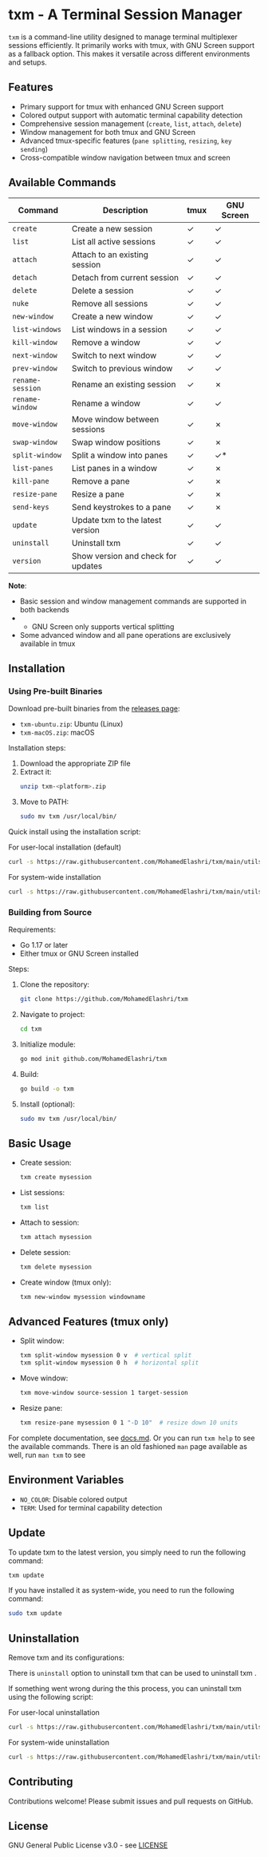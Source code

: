 # txm - A Terminal Session Manager

`txm` is a command-line utility designed to manage terminal multiplexer sessions efficiently. It primarily works with tmux, with GNU Screen support as a fallback option. This makes it versatile across different environments and setups.

## Features

- Primary support for tmux with enhanced GNU Screen support
- Colored output support with automatic terminal capability detection
- Comprehensive session management (`create`, `list`, `attach`, `delete`)
- Window management for both tmux and GNU Screen
- Advanced tmux-specific features (`pane splitting`, `resizing`, `key sending`)
- Cross-compatible window navigation between tmux and screen


## Available Commands

| Command | Description | tmux | GNU Screen |
|---------|-------------|------|------------|
| `create` | Create a new session | ✓ | ✓ |
| `list` | List all active sessions | ✓ | ✓ |
| `attach` | Attach to an existing session | ✓ | ✓ |
| `detach` | Detach from current session | ✓ | ✓ |
| `delete` | Delete a session | ✓ | ✓ |
| `nuke` | Remove all sessions | ✓ | ✓ |
| `new-window` | Create a new window | ✓ | ✓ |
| `list-windows` | List windows in a session | ✓ | ✓ |
| `kill-window` | Remove a window | ✓ | ✓ |
| `next-window` | Switch to next window | ✓ | ✓ |
| `prev-window` | Switch to previous window | ✓ | ✓ |
| `rename-session` | Rename an existing session | ✓ | ✗ |
| `rename-window` | Rename a window | ✓ | ✓ |
| `move-window` | Move window between sessions | ✓ | ✗ |
| `swap-window` | Swap window positions | ✓ | ✗ |
| `split-window` | Split a window into panes | ✓ | ✓* |
| `list-panes` | List panes in a window | ✓ | ✗ |
| `kill-pane` | Remove a pane | ✓ | ✗ |
| `resize-pane` | Resize a pane | ✓ | ✗ |
| `send-keys` | Send keystrokes to a pane | ✓ | ✗ |
| `update` | Update txm to the latest version | ✓ | ✓ |
| `uninstall` | Uninstall txm | ✓ | ✓ |
| `version` | Show version and check for updates | ✓ | ✓ |

**Note**: 
- Basic session and window management commands are supported in both backends
- * GNU Screen only supports vertical splitting
- Some advanced window and all pane operations are exclusively available in tmux

## Installation

### Using Pre-built Binaries

Download pre-built binaries from the [releases page](https://github.com/MohamedElashri/txm/releases):

- `txm-ubuntu.zip`: Ubuntu (Linux)
- `txm-macOS.zip`: macOS

Installation steps:

1. Download the appropriate ZIP file
2. Extract it:
   ```bash
   unzip txm-<platform>.zip
   ```
3. Move to PATH:
   ```bash
   sudo mv txm /usr/local/bin/
   ```

Quick install using the installation script:

For user-local installation (default)

```bash
curl -s https://raw.githubusercontent.com/MohamedElashri/txm/main/utils/install.sh | bash
```
 

For system-wide installation

```bash
curl -s https://raw.githubusercontent.com/MohamedElashri/txm/main/utils/install.sh | sudo bash -s -- --system
```

### Building from Source

Requirements:
- Go 1.17 or later
- Either tmux or GNU Screen installed

Steps:

1. Clone the repository:
   ```bash
   git clone https://github.com/MohamedElashri/txm
   ```

2. Navigate to project:
   ```bash
   cd txm
   ```

3. Initialize module:
   ```bash
   go mod init github.com/MohamedElashri/txm
   ```

4. Build:
   ```bash
   go build -o txm
   ```

5. Install (optional):
   ```bash
   sudo mv txm /usr/local/bin/
   ```

## Basic Usage

- Create session:
  ```bash
  txm create mysession
  ```

- List sessions:
  ```bash
  txm list
  ```

- Attach to session:
  ```bash
  txm attach mysession
  ```

- Delete session:
  ```bash
  txm delete mysession
  ```

- Create window (tmux only):
  ```bash
  txm new-window mysession windowname
  ```

## Advanced Features (tmux only)

- Split window:
  ```bash
  txm split-window mysession 0 v  # vertical split
  txm split-window mysession 0 h  # horizontal split
  ```

- Move window:
  ```bash
  txm move-window source-session 1 target-session
  ```

- Resize pane:
  ```bash
  txm resize-pane mysession 0 1 "-D 10"  # resize down 10 units
  ```

For complete documentation, see [docs.md](docs.md). Or you can run `txm help` to see the available commands. There is an old fashioned `man` page available as well, run `man txm` to see

## Environment Variables

- `NO_COLOR`: Disable colored output
- `TERM`: Used for terminal capability detection

## Update 

To update txm to the latest version, you simply need to run the following command:

```bash
txm update
```

If you have installed it as system-wide, you need to run the following command:

```bash
sudo txm update
```


## Uninstallation

Remove txm and its configurations:

There is `uninstall` option to uninstall txm that can be used to uninstall txm .

If something went wrong during the this process, you can uninstall txm using the following script:

For user-local uninstallation
```bash
curl -s https://raw.githubusercontent.com/MohamedElashri/txm/main/utils/uninstall.sh | bash
```

For system-wide uninstallation

```bash
curl -s https://raw.githubusercontent.com/MohamedElashri/txm/main/utils/uninstall.sh | sudo bash
```


## Contributing

Contributions welcome! Please submit issues and pull requests on GitHub.

## License

GNU General Public License v3.0 - see [LICENSE](LICENSE)
